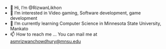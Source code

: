- 👋 Hi, I’m @RizwanLikhon
- 👀 I’m interested in Video gaming, Software development, game development 
- 🌱 I’m currently learning Computer Science in Minnesota State University, Mankato
- 📫 How to reach me ... You can mail me at asmrizwanchowdhury@mnsu.edu

<!---
RizwanLikhon/RizwanLikhon is a ✨ special ✨ repository because its `README.md` (this file) appears on your GitHub profile.
You can click the Preview link to take a look at your changes.
--->
